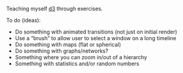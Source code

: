 Teaching myself [d3](https://d3js.org) through exercises.

To do (ideas):

* Do something with animated transitions (not just on initial render)
* Use a “brush” to allow user to select a window on a long timeline
* Do something with maps (flat or spherical)
* Do something with graphs/networks?
* Something where you can zoom in/out of a hierarchy
* Something with statistics and/or random numbers
